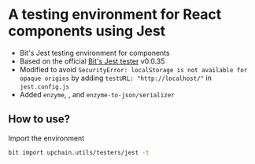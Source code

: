 # A testing environment for React components using Jest
 * Bit's Jest testing environment for components
 * Based on the official [Bit's Jest tester](https://bitsrc.io/bit/envs/testers/jest?version=0.0.35) v0.0.35
 * Modified to avoid `SecurityError: localStorage is not available for opaque origins` by adding `testURL: "http://localhost/"` in `jest.config.js`
 * Added `enzyme`, , and `enzyme-to-json/serializer`

## How to use?
Import the environment
```bash
bit import upchain.utils/testers/jest -t
```
